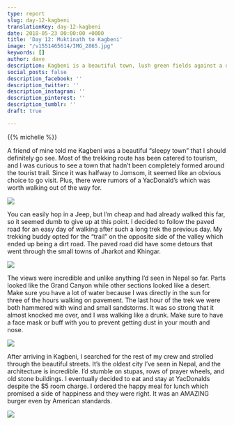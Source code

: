 ```yaml
---
type: report
slug: day-12-kagbeni
translationKey: day-12-kagbeni
date: 2018-05-23 00:00:00 +0000
title: 'Day 12: Muktinath to Kagbeni'
image: "/v1551465614/IMG_2865.jpg"
keywords: []
author: dave
description: Kagbeni is a beautiful town, lush green fields against a desert background.
social_posts: false
description_facebook: ''
description_twitter: ''
description_instagram: ''
description_pinterest: ''
description_tumblr: ''
draft: true

---
```

{{% michelle %}}

A friend of mine told me Kagbeni was a beautiful “sleepy town” that I should definitely go see. Most of the trekking route has been catered to tourism, and I was curious to see a town that hadn’t been completely formed around the tourist trail. Since it was halfway to Jomsom, it seemed like an obvious choice to go visit. Plus, there were rumors of a YacDonald’s which was worth walking out of the way for.

![](https://res.cloudinary.com/wildernessprime/image/upload/w_800,dpr_auto/v1551465510/IMG_2839.jpg)

You can easily hop in a Jeep, but I’m cheap and had already walked this far, so it seemed dumb to give up at this point. I decided to follow the paved road for an easy day of walking after such a long trek the previous day. My trekking buddy opted for the “trail” on the opposite side of the valley which ended up being a dirt road. The paved road did have some detours that went through the small towns of Jharkot and Khingar.

![](https://res.cloudinary.com/wildernessprime/image/upload/w_800,dpr_auto/v1551465571/IMG_2829.jpg)

The views were incredible and unlike anything I’d seen in Nepal so far. Parts looked like the Grand Canyon while other sections looked like a desert. Make sure you have a lot of water because I was directly in the sun for three of the hours walking on pavement. The last hour of the trek we were both hammered with wind and small sandstorms. It was so strong that it almost knocked me over, and I was walking like a drunk. Make sure to have a face mask or buff with you to prevent getting dust in your mouth and nose.

![](https://res.cloudinary.com/wildernessprime/image/upload/w_800,dpr_auto/v1551465614/IMG_2865.jpg)

After arriving in Kagbeni, I searched for the rest of my crew and strolled through the beautiful streets. It’s the oldest city I’ve seen in Nepal, and the architecture is incredible. I’d stumble on stupas, rows of prayer wheels, and old stone buildings. I eventually decided to eat and stay at YacDonalds despite the $5 room charge. I ordered the happy meal for lunch which promised a side of happiness and they were right. It was an AMAZING burger even by American standards.

![](https://res.cloudinary.com/wildernessprime/image/upload/w_800,dpr_auto/v1551465764/IMG_2870.jpg)